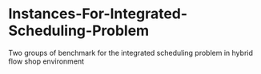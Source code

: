 # Instances-For-Integrated-Scheduling-Problem
Two groups of benchmark for the integrated scheduling problem in hybrid flow shop environment
